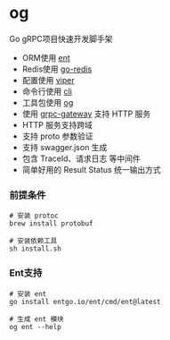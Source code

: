 # og

Go gRPC项目快速开发脚手架

- ORM使用 [ent](https://github.com/ent/ent)
- Redis使用 [go-redis](https://github.com/redis/go-redis)
- 配置使用 [viper](https://github.com/spf13/viper)
- 命令行使用 [cli](https://github.com/urfave/cli)
- 工具包使用 [og](https://github.com/noble-gase/ne)
- 使用 [grpc-gateway](https://github.com/grpc-ecosystem/grpc-gateway) 支持 HTTP 服务
- HTTP 服务支持跨域
- 支持 proto 参数验证
- 支持 swagger.json 生成
- 包含 TraceId、请求日志 等中间件
- 简单好用的 Result Status 统一输出方式

### 前提条件

```shell
# 安装 protoc
brew install protobuf

# 安装依赖工具
sh install.sh
```

### Ent支持

```shell
# 安装 ent
go install entgo.io/ent/cmd/ent@latest

# 生成 ent 模块
og ent --help
```
